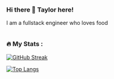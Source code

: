 ### Hi there 👋 Taylor here!

I am a fullstack engineer who loves food

<!--
**tayjlim/tayjlim** is a ✨ _special_ ✨ repository because its `README.md` (this file) appears on your GitHub profile.

Here are some ideas to get you started:

- 🔭 I’m currently working on ...
- 🌱 I’m currently learning ...
- 👯 I’m looking to collaborate on ...
- 🤔 I’m looking for help with ...
- 💬 Ask me about ...
- 📫 How to reach me: ...
- 😄 Pronouns: ...
- ⚡ Fun fact: ...
-->

<img src="https://komarev.com/ghpvc/?username=tayjlim&style=flat-square&color=blue" alt=""/>

### :fire: My Stats :

[![GitHub Streak](http://github-readme-streak-stats.herokuapp.com?user=tayjlim&theme=dark&background=000000)](https://git.io/streak-stats)

[![Top Langs](https://github-readme-stats.vercel.app/api/top-langs/?username=tayjlim&layout=compact&theme=vision-friendly-dark)](https://github.com/anuraghazra/github-readme-stats)
